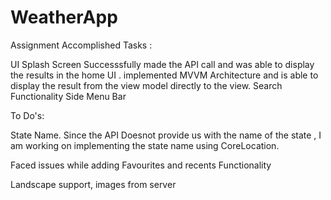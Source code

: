 # WeatherApp
Assignment
Accomplished Tasks : 

UI 
Splash Screen
Successsfully made the API call and was able to display the results in the home UI .
implemented MVVM Architecture and is able to display the result from the view model directly to the view.
Search Functionality 
Side Menu Bar


To Do's:

State Name. Since the API Doesnot provide us with the name of the state , I am working on implementing the state name using CoreLocation.

Faced issues while adding Favourites and recents Functionality 

Landscape support, images from server


